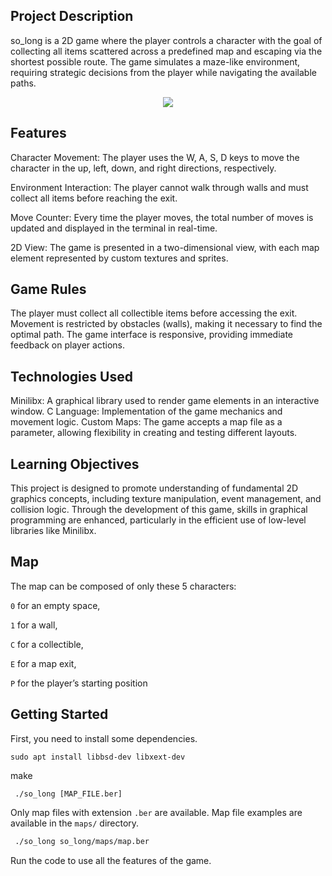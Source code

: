 ## Project Description
so_long is a 2D game where the player controls a character with the goal of collecting all items scattered across a predefined map and escaping via the shortest possible route. The game simulates a maze-like environment, requiring strategic decisions from the player while navigating the available paths.

<div align="center" max-width="auto" max-height="auto">
	<img src="IMG_9918.png" max-height="250" alight="center">
</div>

## Features
Character Movement: The player uses the W, A, S, D keys to move the character in the up, left, down, and right directions, respectively.

Environment Interaction: The player cannot walk through walls and must collect all items before reaching the exit.

Move Counter: Every time the player moves, the total number of moves is updated and displayed in the terminal in real-time.

2D View: The game is presented in a two-dimensional view, with each map element represented by custom textures and sprites.

## Game Rules

The player must collect all collectible items before accessing the exit.
Movement is restricted by obstacles (walls), making it necessary to find the optimal path.
The game interface is responsive, providing immediate feedback on player actions.

## Technologies Used

 Minilibx:
A graphical library used to render game elements in an interactive window.
 C Language: 
Implementation of the game mechanics and movement logic.
 Custom Maps: 
The game accepts a map file as a parameter, allowing flexibility in creating and testing different layouts.

## Learning Objectives

This project is designed to promote understanding of fundamental 2D graphics concepts, including texture manipulation, event management, and collision logic. Through the development of this game, skills in graphical programming are enhanced, particularly in the efficient use of low-level libraries like Minilibx.

## Map 

The map can be composed of only these 5 characters:

`0` for an empty space,

`1` for a wall,

`C` for a collectible,

`E` for a map exit,

`P` for the player’s starting position

## Getting Started
First, you need to install some dependencies.

```
sudo apt install libbsd-dev libxext-dev
```

make

```
 ./so_long [MAP_FILE.ber]
```

Only map files with extension `.ber` are available. Map file examples are available in the `maps/` directory.

```bash
 ./so_long so_long/maps/map.ber
```

Run the code to use all the features of the game.
